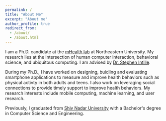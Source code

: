 ```yaml
---
permalink: /
title: "About Me"
excerpt: "About me"
author_profile: true
redirect_from: 
  - /about/
  - /about.html
---
```


I am a Ph.D. candidate at the [mHealth lab](https://www.mhealthgroup.org/) at Northeastern University. My research lies at the intersection of human computer interaction, behavioral science, and ubiquitous computing. I am advised by [Dr. Stephen Intille](https://www.khoury.northeastern.edu/home/intille/).

During my Ph.D., I have worked on designing, buidling and evaluating smartphone applications to measure and improve health behaviors such as physical activty in both adults and teens. I also work on leveraging social connections to provide timely support to improve health behaviors. My research interests include mobile computing, machine learning, and user research. 

Previously, I graduated from [Shiv Nadar University](https://snu.edu.in/home/) with a Bachelor's degree in Computer Science and Engineering. 